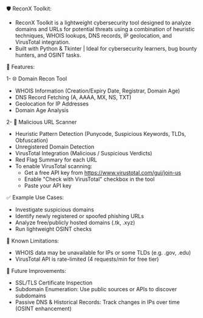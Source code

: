🛡️ ReconX Toolkit:
- ReconX Toolkit is a lightweight cybersecurity tool designed to analyze domains and URLs for potential threats using a combination of heuristic techniques, WHOIS lookups, DNS records, IP geolocation, and VirusTotal integration.
- Built with Python & Tkinter | Ideal for cybersecurity learners, bug bounty hunters, and OSINT tasks.

🚀 Features:

1- 🌐 Domain Recon Tool
 - WHOIS Information (Creation/Expiry Date, Registrar, Domain Age)
 - DNS Record Fetching (A, AAAA, MX, NS, TXT)
 - Geolocation for IP Addresses
 - Domain Age Analysis

2- 🔗 Malicious URL Scanner
 - Heuristic Pattern Detection (Punycode, Suspicious Keywords, TLDs, Obfuscation)
 - Unregistered Domain Detection
 - VirusTotal Integration (Malicious / Suspicious Verdicts)
 - Red Flag Summary for each URL
- To enable VirusTotal scanning:
  - Get a free API key from https://www.virustotal.com/gui/join-us
  - Enable "Check with VirusTotal" checkbox in the tool
  - Paste your API key

✅ Example Use Cases:
  - Investigate suspicious domains
  - Identify newly registered or spoofed phishing URLs
  - Analyze free/publicly hosted domains (.tk, .xyz)
  - Run lightweight OSINT checks

📌 Known Limitations:
  - WHOIS data may be unavailable for IPs or some TLDs (e.g. .gov, .edu)
  - VirusTotal API is rate-limited (4 requests/min for free tier)

🔮 Future Improvements:
  - SSL/TLS Certificate Inspection
  - Subdomain Enumeration: Use public sources or APIs to discover subdomains
  - Passive DNS & Historical Records: Track changes in IPs over time (OSINT enhancement)

